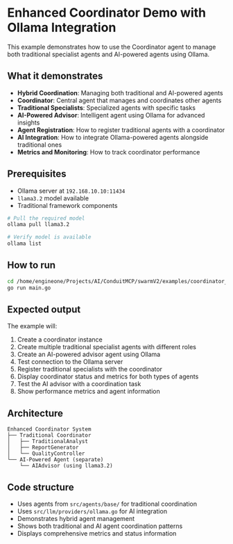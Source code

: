 # Enhanced Coordinator Demo with Ollama Integration

This example demonstrates how to use the Coordinator agent to manage both traditional specialist agents and AI-powered agents using Ollama.

## What it demonstrates

- **Hybrid Coordination**: Managing both traditional and AI-powered agents
- **Coordinator**: Central agent that manages and coordinates other agents
- **Traditional Specialists**: Specialized agents with specific tasks
- **AI-Powered Advisor**: Intelligent agent using Ollama for advanced insights
- **Agent Registration**: How to register traditional agents with a coordinator
- **AI Integration**: How to integrate Ollama-powered agents alongside traditional ones
- **Metrics and Monitoring**: How to track coordinator performance

## Prerequisites

- Ollama server at `192.168.10.10:11434`
- `llama3.2` model available
- Traditional framework components

```bash
# Pull the required model
ollama pull llama3.2

# Verify model is available
ollama list
```

## How to run

```bash
cd /home/engineone/Projects/AI/ConduitMCP/swarmV2/examples/coordinator_demo
go run main.go
```

## Expected output

The example will:
1. Create a coordinator instance
2. Create multiple traditional specialist agents with different roles
3. Create an AI-powered advisor agent using Ollama
4. Test connection to the Ollama server
5. Register traditional specialists with the coordinator
6. Display coordinator status and metrics for both types of agents
7. Test the AI advisor with a coordination task
8. Show performance metrics and agent information

## Architecture

```
Enhanced Coordinator System
├── Traditional Coordinator
│   ├── TraditionalAnalyst
│   ├── ReportGenerator
│   └── QualityController
└── AI-Powered Agent (separate)
    └── AIAdvisor (using llama3.2)
```

## Code structure

- Uses agents from `src/agents/base/` for traditional coordination
- Uses `src/llm/providers/ollama.go` for AI integration
- Demonstrates hybrid agent management
- Shows both traditional and AI agent coordination patterns
- Displays comprehensive metrics and status information
